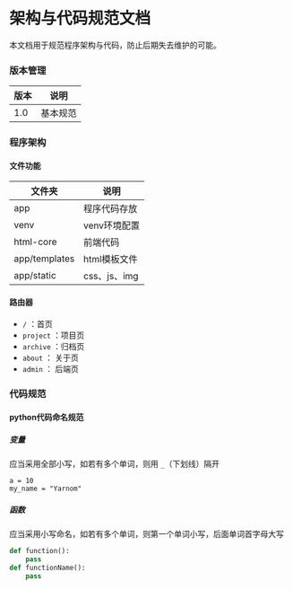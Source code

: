 # 架构与代码规范文档

本文档用于规范程序架构与代码，防止后期失去维护的可能。

### 版本管理

| 版本 | 说明     |
| ---- | -------- |
| 1.0  | 基本规范 |



### 程序架构



#### 文件功能

| 文件夹        | 说明         |
| ------------- | ------------ |
| app           | 程序代码存放 |
| venv          | venv环境配置 |
| html-core     | 前端代码 |
| app/templates | html模板文件 |
| app/static    | css、js、img |



#### 路由器

-   `/`  ：首页
-   `project` ：项目页
-   `archive` ：归档页
-   `about` ： 关于页
-   `admin` ： 后端页



### 代码规范

#### python代码命名规范

##### 变量

应当采用全部小写，如若有多个单词，则用 `_`（下划线）隔开

```
a = 10
my_name = "Yarnom"
```



##### 函数

应当采用小写命名，如若有多个单词，则第一个单词小写，后面单词首字母大写

```python
def function():
    pass
def functionName():
    pass
```

